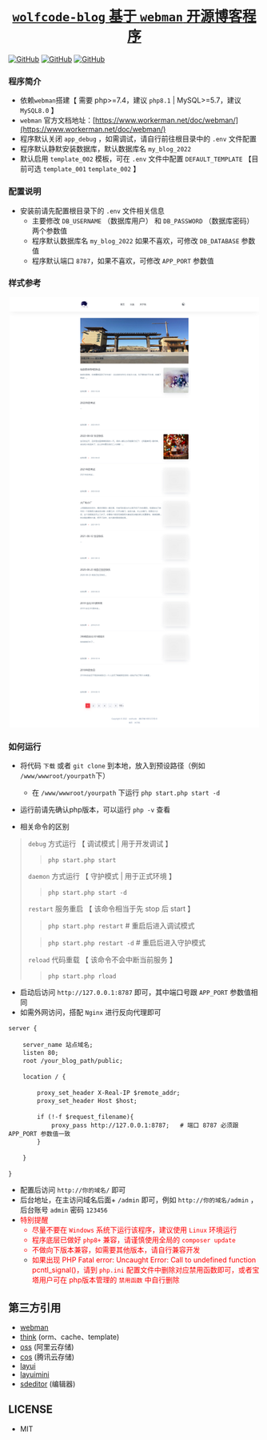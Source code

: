 <h1 align="center">
    <a href="https://www.wolfcode.net/info/239/" target="_blank">
         <code>wolfcode-blog</code> 基于 <code>webman</code> 开源博客程序
    </a>
</h1>

[![GitHub](https://img.shields.io/badge/webman--blog-%40wolfcode-red?style=flat-square)](https://www.wolfcode.net)
[![GitHub](https://img.shields.io/github/last-commit/wolf-leo/webman-blog.svg?style=flat-square)](https://github.com/wolf-leo/webman-blog/commits/main)
[![GitHub](https://img.shields.io/github/license/wolf-leo/webman-blog?style=flat-square)](https://github.com/wolf-leo/webman-blog)

### 程序简介

- 依赖`webman`搭建【 需要 php>=7.4，建议 `php8.1` | MySQL>=5.7，建议 `MySQL8.0` 】
- `webman` 官方文档地址：[https://www.workerman.net/doc/webman/](https://www.workerman.net/doc/webman/)
- 程序默认关闭 `app_debug` ，如需调试，请自行前往根目录中的 `.env` 文件配置
- 程序默认静默安装数据库，默认数据库名 `my_blog_2022`
- 默认启用 `template_002` 模板，可在 `.env` 文件中配置 `DEFAULT_TEMPLATE` 【目前可选 `template_001` `template_002` 】

### 配置说明

- 安装前请先配置根目录下的 `.env` 文件相关信息
    - 主要修改 `DB_USERNAME` （数据库用户） 和 `DB_PASSWORD` （数据库密码） 两个参数值
    - 程序默认数据库名 `my_blog_2022` 如果不喜欢，可修改 `DB_DATABASE` 参数值
    - 程序默认端口 `8787`，如果不喜欢，可修改 `APP_PORT` 参数值

### 样式参考

<center>
<img alt="样式参考" height="860" src="./public/static/template_002/images/wolfcode.png" width="500"/>
</center>

### 如何运行

- 将代码 `下载` 或者 `git clone` 到本地，放入到预设路径（例如 `/www/wwwroot/yourpath`下）
    - 在 `/www/wwwroot/yourpath` 下运行 `php start.php start -d`
- 运行前请先确认php版本，可以运行 `php -v` 查看

- 相关命令的区别

> `debug` 方式运行 【 调试模式 | 用于开发调试 】
>
> > ```php start.php start```
>
> `daemon` 方式运行 【 守护模式 | 用于正式环境 】
>
> > ```php start.php start -d```
>
> `restart` 服务重启 【 该命令相当于先 stop 后 start 】
>
> > ```php start.php restart```    # 重启后进入调试模式
>
>> ```php start.php restart -d``` # 重启后进入守护模式
>
> `reload` 代码重载 【 该命令不会中断当前服务 】
>
> > ```php start.php rload```

- 启动后访问 `http://127.0.0.1:8787` 即可，其中端口号跟 `APP_PORT` 参数值相同
- 如需外网访问，搭配 `Nginx` 进行反向代理即可

```
server {

    server_name 站点域名;
    listen 80;
    root /your_blog_path/public;

    location / {
    
        proxy_set_header X-Real-IP $remote_addr;
        proxy_set_header Host $host;
        
        if (!-f $request_filename){
            proxy_pass http://127.0.0.1:8787;   # 端口 8787 必须跟 APP_PORT 参数值一致
        }
        
    }
    
}
  ```

- 配置后访问 `http://你的域名/` 即可
- 后台地址，在主访问域名后面+ `/admin` 即可，例如 `http://你的域名/admin` ，后台账号 `admin` 密码 `123456`
- <font color="red">特别提醒
    - 尽量不要在 `Windows` 系统下运行该程序，建议使用 `Linux` 环境运行
    - 程序底层已做好 `php8+` 兼容，请谨慎使用全局的 `composer update`
    - 不做向下版本兼容，如需要其他版本，请自行兼容开发
    - 如果出现 PHP Fatal error:  Uncaught Error: Call to undefined function pcntl_signal()，请到 `php.ini` 配置文件中删除对应禁用函数即可，或者宝塔用户可在 php版本管理的 `禁用函数` 中自行删除 </font>

## 第三方引用

- [webman](https://www.workerman.net/doc/webman/)
- [think](https://github.com/top-think) (orm、cache、template)
- [oss](https://github.com/aliyun/aliyun-oss-php-sdk) (阿里云存储)
- [cos](https://github.com/tencentyun/cos-php-sdk-v5) (腾讯云存储)
- [layui](https://layui.js.cn/)
- [layuimini](http://layuimini.99php.cn/docs/)
- [sdeditor](https://www.sdcms.cn/editor/) (编辑器)

## LICENSE

- MIT
